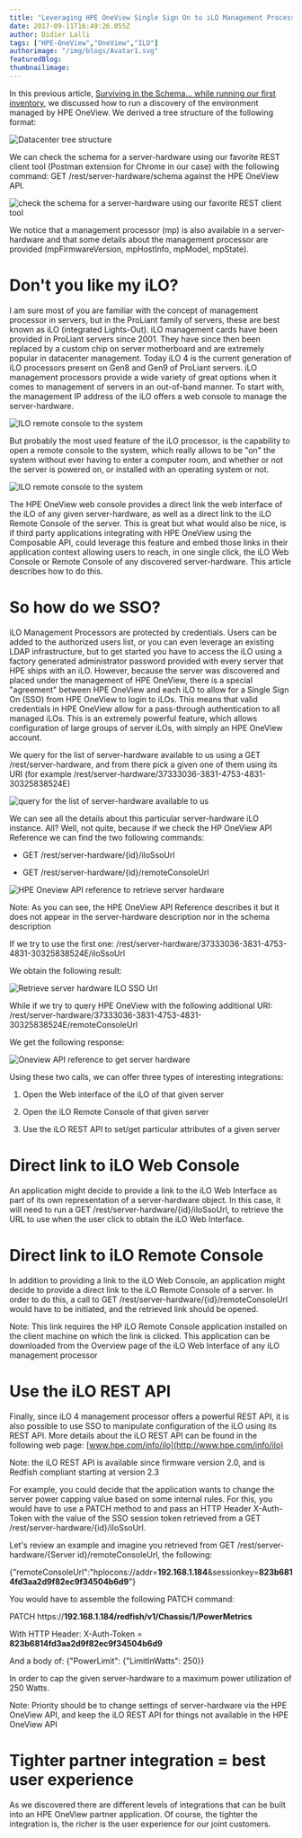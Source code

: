 ```yaml
---
title: "Leveraging HPE OneView Single Sign On to iLO Management Processors"
date: 2017-09-11T16:49:26.055Z
author: Didier Lalli 
tags: ["HPE-OneView","OneView","ILO"]
authorimage: "/img/blogs/Avatar1.svg"
featuredBlog:
thumbnailimage:
---
```

In this previous article, [Surviving in the Schema… while running our
first
inventory](https://community.dev.hpe.com/t5/Blogs/Surviving-in-the-Schema-while-running-our-first-inventory/ba-p/235998),
we discussed how to run a discovery of the environment managed by HPE
OneView. We derived a tree structure of the following format:

![Datacenter tree structure](https://hpe-developer-portal.s3.amazonaws.com/uploads/media/2017/9/ov-ilo-sso-1-1505149237398.png)

We can check the schema for a server-hardware using our favorite REST
client tool (Postman extension for Chrome in our case) with the
following command: GET /rest/server-hardware/schema against the HPE
OneView API.

![check the schema for a server-hardware using our favorite REST client tool](https://hpe-developer-portal.s3.amazonaws.com/uploads/media/2017/9/ov-ilo-sso-2-1505149245923.png)

We notice that a management processor (mp) is also available in a
server-hardware and that some details about the management processor are
provided (mpFirmwareVersion, mpHostInfo, mpModel, mpState).

# Don't you like my iLO?

I am sure most of you are familiar with the concept of management
processor in servers, but in the ProLiant family of servers, these are
best known as iLO (integrated Lights-Out). iLO management cards have
been provided in ProLiant servers since 2001. They have since then been
replaced by a custom chip on server motherboard and are extremely
popular in datacenter management. Today iLO 4 is the current generation
of iLO processors present on Gen8 and Gen9 of ProLiant servers. iLO
management processors provide a wide variety of great options when it
comes to management of servers in an out-of-band manner. To start with,
the management IP address of the iLO offers a web console to manage the
server-hardware.

![ILO remote console to the system](https://hpe-developer-portal.s3.amazonaws.com/uploads/media/2017/9/ov-ilo-sso-3-1505149253257.png)

But probably the most used feature of the iLO processor, is the
capability to open a remote console to the system, which really allows
to be "on" the system without ever having to enter a computer room, and
whether or not the server is powered on, or installed with an operating
system or not.

![ILO remote console to the system](https://hpe-developer-portal.s3.amazonaws.com/uploads/media/2017/9/ov-ilo-sso-4-1505149260202.png)

The HPE OneView web console provides a direct link the web interface of
the iLO of any given server-hardware, as well as a direct link to the
iLO Remote Console of the server. This is great but what would also be
nice, is if third party applications integrating with HPE OneView using
the Composable API, could leverage this feature and embed those links in
their application context allowing users to reach, in one single click,
the iLO Web Console or Remote Console of any discovered server-hardware.
This article describes how to do this.

# So how do we SSO?

iLO Management Processors are protected by credentials. Users can be
added to the authorized users list, or you can even leverage an existing
LDAP infrastructure, but to get started you have to access the iLO using
a factory generated administrator password provided with every server
that HPE ships with an iLO. However, because the server was discovered
and placed under the management of HPE OneView, there is a special
"agreement" between HPE OneView and each iLO to allow for a Single Sign
On (SSO) from HPE OneView to login to iLOs. This means that valid
credentials in HPE OneView allow for a pass-through authentication to
all managed iLOs. This is an extremely powerful feature, which allows
configuration of large groups of server iLOs, with simply an HPE OneView
account.

We query for the list of server-hardware available to us using a GET
/rest/server-hardware, and from there pick a given one of them using its
URI (for example
/rest/server-hardware/37333036-3831-4753-4831-30325838524E)

![query for the list of server-hardware available to us](https://hpe-developer-portal.s3.amazonaws.com/uploads/media/2017/9/ov-ilo-sso-5-1505149266642.png)

We can see all the details about this particular server-hardware iLO
instance. All? Well, not quite, because if we check the HP OneView API
Reference we can find the two following commands:

-   GET /rest/server-hardware/{id}/iloSsoUrl

-   GET /rest/server-hardware/{id}/remoteConsoleUrl

![HPE Oneview API reference to retrieve server hardware](https://hpe-developer-portal.s3.amazonaws.com/uploads/media/2017/9/ov-ilo-sso-6-1505149274227.png)

Note: As you can see, the HPE OneView API Reference describes it but it
does not appear in the server-hardware description nor in the schema
description

If we try to use the first one:
/rest/server-hardware/37333036-3831-4753-4831-30325838524E/iloSsoUrl

We obtain the following result:

![Retrieve server hardware ILO SSO Url](https://hpe-developer-portal.s3.amazonaws.com/uploads/media/2017/9/ov-ilo-sso-7-1505149281204.png)

While if we try to query HPE OneView with the following additional URI:
/rest/server-hardware/37333036-3831-4753-4831-30325838524E/remoteConsoleUrl

We get the following response:

![Oneview API reference to get server hardware](https://hpe-developer-portal.s3.amazonaws.com/uploads/media/2017/9/ov-ilo-sso-8-1505149288674.png)

Using these two calls, we can offer three types of interesting
integrations:

1.  Open the Web interface of the iLO of that given server

2.  Open the iLO Remote Console of that given server

3.  Use the iLO REST API to set/get particular attributes of a given
    server

# Direct link to iLO Web Console

An application might decide to provide a link to the iLO Web Interface
as part of its own representation of a server-hardware object. In this
case, it will need to run a GET /rest/server-hardware/{id}/iloSsoUrl, to
retrieve the URL to use when the user click to obtain the iLO Web
Interface.

# Direct link to iLO Remote Console

In addition to providing a link to the iLO Web Console, an application
might decide to provide a direct link to the iLO Remote Console of a
server. In order to do this, a call to GET
/rest/server-hardware/{id}/remoteConsoleUrl would have to be initiated,
and the retrieved link should be opened.

Note: This link requires the HP iLO Remote Console application installed
on the client machine on which the link is clicked. This application can
be downloaded from the Overview page of the iLO Web Interface of any iLO
management processor

# Use the iLO REST API

Finally, since iLO 4 management processor offers a powerful REST API, it
is also possible to use SSO to manipulate configuration of the iLO using
its REST API. More details about the iLO REST API can be found in the
following web page: [www.hpe.com/info/ilo](http://www.hpe.com/info/ilo)

Note: the iLO REST API is available since firmware version 2.0, and is
Redfish compliant starting at version 2.3

For example, you could decide that the application wants to change the
server power capping value based on some internal rules. For this, you
would have to use a PATCH method to and pass an HTTP Header X-Auth-Token
with the value of the SSO session token retrieved from a GET
/rest/server-hardware/{id}/iloSsoUrl.

Let's review an example and imagine you retrieved from GET
/rest/server-hardware/{Server id}/remoteConsoleUrl, the following:

{"remoteConsoleUrl":"hplocons://addr=**192.168.1.184**&amp;sessionkey=**823b6814fd3aa2d9f82ec9f34504b6d9**"}

You would have to assemble the following PATCH command:

PATCH https://**192.168.1.184/redfish/v1/Chassis/1/PowerMetrics**

With HTTP Header: X-Auth-Token = **823b6814fd3aa2d9f82ec9f34504b6d9**

And a body of: {"PowerLimit": {"LimitInWatts": 250}}

In order to cap the given server-hardware to a maximum power utilization
of 250 Watts.

Note: Priority should be to change settings of server-hardware via the
HPE OneView API, and keep the iLO REST API for things not available in
the HPE OneView API

# Tighter partner integration = best user experience

As we discovered there are different levels of integrations that can be
built into an HPE OneView partner application. Of course, the tighter
the integration is, the richer is the user experience for our joint
customers.